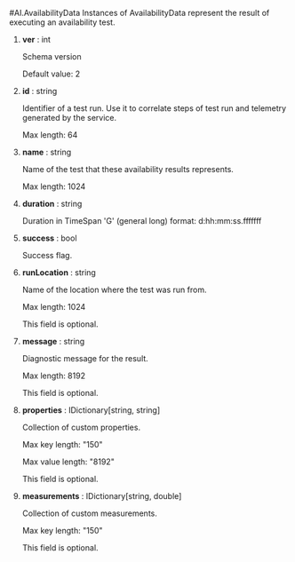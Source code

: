 
#AI.AvailabilityData
Instances of AvailabilityData represent the result of executing an availability test.

1. **ver** : int

    Schema version
    
    Default value: 2
    
1. **id** : string

    Identifier of a test run. Use it to correlate steps of test run and telemetry generated by the service.
    
    Max length: 64
    
1. **name** : string

    Name of the test that these availability results represents.
    
    Max length: 1024
    
1. **duration** : string

    Duration in TimeSpan 'G' (general long) format: d:hh:mm:ss.fffffff
    
1. **success** : bool

    Success flag.
    
1. **runLocation** : string

    Name of the location where the test was run from.
    
    Max length: 1024
    
    This field is optional.
    
1. **message** : string

    Diagnostic message for the result.
    
    Max length: 8192
    
    This field is optional.
    
1. **properties** : IDictionary[string, string]

    Collection of custom properties.
    
    Max key length: "150"
    
    Max value length: "8192"
    
    This field is optional.
    
1. **measurements** : IDictionary[string, double]

    Collection of custom measurements.
    
    Max key length: "150"
    
    This field is optional.
    
